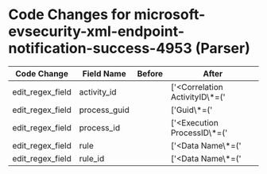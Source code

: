# Code Changes for microsoft-evsecurity-xml-endpoint-notification-success-4953 (Parser)

| Code Change | Field Name | Before | After |
|-------------|------------|--------|-------|
| edit_regex_field | activity_id |  | ['<Correlation ActivityID\\*=(\'|")\{({activity_id}[^\}\'"]+)'] |
| edit_regex_field | process_guid |  | ['Guid\\*=(\'|")\{({process_guid}[^\\'\}]+)'] |
| edit_regex_field | process_id |  | ['<Execution ProcessID\\*=(\'|")({process_id}\d+)'] |
| edit_regex_field | rule |  | ['<Data Name\\*=(\'|")RuleName(\'|")>({rule}[^<]+)'] |
| edit_regex_field | rule_id |  | ['<Data Name\\*=(\'|")RuleId(\'|")>({rule_id}[^<]+)'] |
